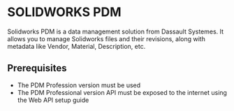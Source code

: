 # SOLIDWORKS PDM  
Solidworks PDM is a data management solution from Dassault Systemes. It allows you to manage Solidworks files and their revisions, along with metadata like Vendor, Material, Description, etc.

## Prerequisites
* The PDM Profession version must be used
* The PDM Professional version API must be exposed to the internet using the Web API setup guide 
